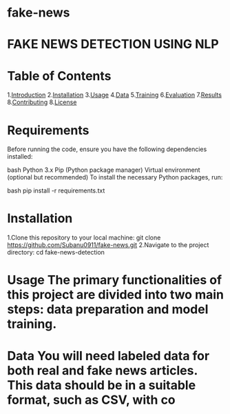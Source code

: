 # fake-news
# FAKE NEWS DETECTION USING NLP 
# Table of Contents
1.[Introduction](#Introduction) 
2.[Installation](#Installation) 
3.[Usage](#Usage) 
4.[Data](#Data) 
5.[Training](#Training) 
6.[Evaluation](#Evaluation) 
7.[Results](#Results) 
8.[Contributing](#Contributing) 
8.[License](#License) 
# Requirements 
Before running the code, ensure you have the following dependencies installed:

bash 
Python 3.x 
Pip (Python package manager) 
Virtual environment (optional but recommended) 
To install the necessary Python packages, run: 

bash 
pip install -r requirements.txt 
# Installation 
1.Clone this repository to your local machine: 
git clone https://github.com/Subanu0911/fake-news.git 
2.Navigate to the project directory: cd fake-news-detection 
# Usage The primary functionalities of this project are divided into two main steps: data preparation and model training. 
# Data You will need labeled data for both real and fake news articles. This data should be in a suitable format, such as CSV, with co
